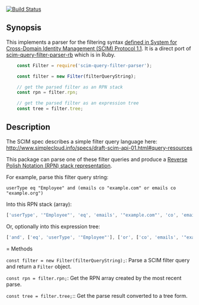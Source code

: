 [![Build Status](https://travis-ci.org/the-control-group/scim-query-filter-parser-js.svg?branch=master)](https://travis-ci.org/the-control-group/scim-query-filter-parser-js)

Synopsis
--------

This implements a parser for the filtering syntax [defined in  System for Cross-Domain Identity Management (SCIM) Protocol 1.1](http://www.simplecloud.info/specs/draft-scim-api-01.html#rfc.section.3.2.2.1). It is a direct port of [scim-query-filter-parser-rb](https://github.com/ingydotnet/scim-query-filter-parser-rb) which is in Ruby.

```js
    const Filter = require('scim-query-filter-parser');

    const filter = new Filter(filterQueryString);

    // get the parsed filter as an RPN stack
    const rpn = filter.rpn;

    // get the parsed filter as an expression tree
    const tree = filter.tree;
```

Description
-----------

The SCIM spec describes a simple filter query language here:
http://www.simplecloud.info/specs/draft-scim-api-01.html#query-resources

This package can parse one of these filter queries and produce a [Reverse Polish
Notation (RPN) stack representation](https://en.wikipedia.org/wiki/Reverse_Polish_notation).

For example, parse this filter query string:

```
userType eq "Employee" and (emails co "example.com" or emails co "example.org")
```

Into this RPN stack (array):

```js
['userType', '"Employee"', 'eq', 'emails', '"example.com"', 'co', 'emails', '"example.org"', 'co', 'or', 'and']
```

Or, optionally into this expression tree:

```js
['and', ['eq', 'userType', '"Employee"'], ['or', ['co', 'emails', '"example.com"'], ['co', 'emails', '"example.org"']]]
```

= Methods

`const filter = new Filter(filterQueryString);`:
    Parse a SCIM filter query and return a `Filter` object.

`const rpn = filter.rpn;`:
    Get the RPN array created by the most recent parse.

`const tree = filter.tree;`::
    Get the parse result converted to a tree form.
